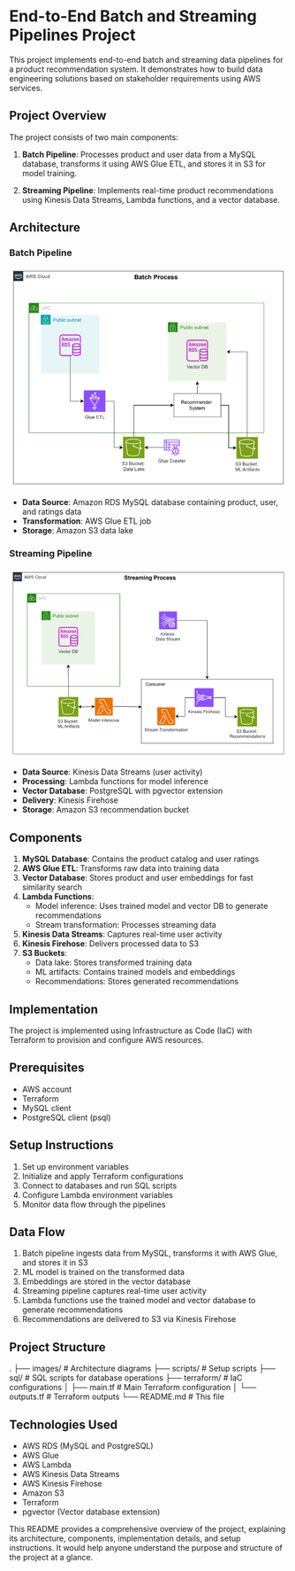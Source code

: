 # End-to-End Batch and Streaming Pipelines Project

This project implements end-to-end batch and streaming data pipelines for a product recommendation system. It demonstrates how to build data engineering solutions based on stakeholder requirements using AWS services.

## Project Overview

The project consists of two main components:

1. **Batch Pipeline**: Processes product and user data from a MySQL database, transforms it using AWS Glue ETL, and stores it in S3 for model training.

2. **Streaming Pipeline**: Implements real-time product recommendations using Kinesis Data Streams, Lambda functions, and a vector database.

## Architecture

### Batch Pipeline
![Batch Pipeline](./images/de-c1w4-diagram-batch.drawio.png)

- **Data Source**: Amazon RDS MySQL database containing product, user, and ratings data
- **Transformation**: AWS Glue ETL job
- **Storage**: Amazon S3 data lake

### Streaming Pipeline
![Streaming Pipeline](./images/de-c1w4-diagram-stream.drawio.png)

- **Data Source**: Kinesis Data Streams (user activity)
- **Processing**: Lambda functions for model inference
- **Vector Database**: PostgreSQL with pgvector extension
- **Delivery**: Kinesis Firehose
- **Storage**: Amazon S3 recommendation bucket

## Components

1. **MySQL Database**: Contains the product catalog and user ratings
2. **AWS Glue ETL**: Transforms raw data into training data
3. **Vector Database**: Stores product and user embeddings for fast similarity search
4. **Lambda Functions**: 
   - Model inference: Uses trained model and vector DB to generate recommendations
   - Stream transformation: Processes streaming data
5. **Kinesis Data Streams**: Captures real-time user activity
6. **Kinesis Firehose**: Delivers processed data to S3
7. **S3 Buckets**:
   - Data lake: Stores transformed training data
   - ML artifacts: Contains trained models and embeddings
   - Recommendations: Stores generated recommendations

## Implementation

The project is implemented using Infrastructure as Code (IaC) with Terraform to provision and configure AWS resources.

## Prerequisites

- AWS account
- Terraform
- MySQL client
- PostgreSQL client (psql)

## Setup Instructions

1. Set up environment variables
2. Initialize and apply Terraform configurations
3. Connect to databases and run SQL scripts
4. Configure Lambda environment variables
5. Monitor data flow through the pipelines

## Data Flow

1. Batch pipeline ingests data from MySQL, transforms it with AWS Glue, and stores it in S3
2. ML model is trained on the transformed data
3. Embeddings are stored in the vector database
4. Streaming pipeline captures real-time user activity
5. Lambda functions use the trained model and vector database to generate recommendations
6. Recommendations are delivered to S3 via Kinesis Firehose

## Project Structure

.
├── images/                  # Architecture diagrams
├── scripts/                 # Setup scripts
├── sql/                     # SQL scripts for database operations
├── terraform/               # IaC configurations
│   ├── main.tf              # Main Terraform configuration
│   └── outputs.tf           # Terraform outputs
└── README.md                # This file

## Technologies Used

- AWS RDS (MySQL and PostgreSQL)
- AWS Glue
- AWS Lambda
- AWS Kinesis Data Streams
- AWS Kinesis Firehose
- Amazon S3
- Terraform
- pgvector (Vector database extension)

This README provides a comprehensive overview of the project, explaining its architecture, components, implementation details, and setup instructions. It would help anyone understand the purpose and structure of the project at a glance.

